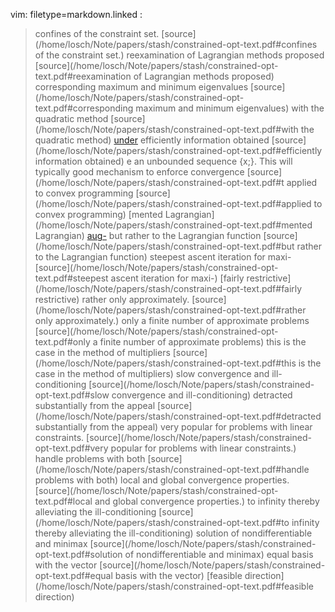 vim: filetype=markdown.linked :

 > confines of the constraint set. [source](/home/losch/Note/papers/stash/constrained-opt-text.pdf#confines of the constraint set.)
 > reexamination of Lagrangian methods proposed [source](/home/losch/Note/papers/stash/constrained-opt-text.pdf#reexamination of Lagrangian methods proposed)
 > corresponding maximum and minimum eigenvalues [source](/home/losch/Note/papers/stash/constrained-opt-text.pdf#corresponding maximum and minimum eigenvalues)
 > with the quadratic method [source](/home/losch/Note/papers/stash/constrained-opt-text.pdf#with the quadratic method)
 > [under](/home/losch/Note/papers/stash/constrained-opt-text.pdf#under)
 > efficiently information obtained [source](/home/losch/Note/papers/stash/constrained-opt-text.pdf#efficiently information obtained)
 > e an unbounded sequence {x;}. This will typically
 > good mechanism to enforce convergence [source](/home/losch/Note/papers/stash/constrained-opt-text.pdf#t
 > applied to convex programming [source](/home/losch/Note/papers/stash/constrained-opt-text.pdf#applied to convex programming)
 > [mented Lagrangian](/home/losch/Note/papers/stash/constrained-opt-text.pdf#mented Lagrangian)
 > [aug-](/home/losch/Note/papers/stash/constrained-opt-text.pdf#aug-)
 > but rather to the Lagrangian function [source](/home/losch/Note/papers/stash/constrained-opt-text.pdf#but rather to the Lagrangian function)
 > steepest ascent iteration for maxi- [source](/home/losch/Note/papers/stash/constrained-opt-text.pdf#steepest ascent iteration for maxi-)
 > [fairly restrictive](/home/losch/Note/papers/stash/constrained-opt-text.pdf#fairly restrictive)
 > rather only approximately. [source](/home/losch/Note/papers/stash/constrained-opt-text.pdf#rather only approximately.)
 > only a finite number of approximate problems [source](/home/losch/Note/papers/stash/constrained-opt-text.pdf#only a finite number of approximate problems)
 > this is the case in the method of multipliers [source](/home/losch/Note/papers/stash/constrained-opt-text.pdf#this is the case in the method of multipliers)
 > slow convergence and ill-conditioning [source](/home/losch/Note/papers/stash/constrained-opt-text.pdf#slow convergence and ill-conditioning)
 > detracted substantially from the appeal [source](/home/losch/Note/papers/stash/constrained-opt-text.pdf#detracted substantially from the appeal)
 > very popular for problems with linear constraints. [source](/home/losch/Note/papers/stash/constrained-opt-text.pdf#very popular for problems with linear constraints.)
 > handle problems with both [source](/home/losch/Note/papers/stash/constrained-opt-text.pdf#handle problems with both)
 > local and global convergence properties. [source](/home/losch/Note/papers/stash/constrained-opt-text.pdf#local and global convergence properties.)
 > to infinity thereby alleviating the ill-conditioning [source](/home/losch/Note/papers/stash/constrained-opt-text.pdf#to infinity thereby alleviating the ill-conditioning)
 > solution of nondifferentiable and minimax [source](/home/losch/Note/papers/stash/constrained-opt-text.pdf#solution of nondifferentiable and minimax)
 > equal basis with the vector [source](/home/losch/Note/papers/stash/constrained-opt-text.pdf#equal basis with the vector)
 > [feasible direction](/home/losch/Note/papers/stash/constrained-opt-text.pdf#feasible direction)
